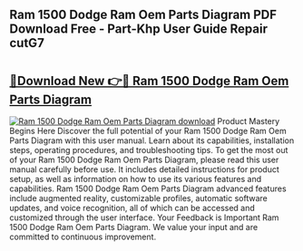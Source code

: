 ## Ram 1500 Dodge Ram Oem Parts Diagram PDF Download Free - Part-Khp User Guide Repair cutG7

# <h2><a href="http://dfjo7g.blite.top/?on=Ram+1500+Dodge+Ram+Oem+Parts+Diagram">🔗Download New 👉🔴 Ram 1500 Dodge Ram Oem Parts Diagram</a></h2>

[![Ram 1500 Dodge Ram Oem Parts Diagram download](https://i.imgur.com/lujVjoI.png)](http://dfjo7g.blite.top/?on=Ram+1500+Dodge+Ram+Oem+Parts+Diagram)
Product Mastery Begins Here Discover the full potential of your Ram 1500 Dodge Ram Oem Parts Diagram with this user manual. Learn about its capabilities, installation steps, operating procedures, and troubleshooting tips. To get the most out of your Ram 1500 Dodge Ram Oem Parts Diagram, please read this user manual carefully before use. It includes detailed instructions for product setup, as well as information on how to use its various features and capabilities. Ram 1500 Dodge Ram Oem Parts Diagram advanced features include augmented reality, customizable profiles, automatic software updates, and voice recognition, all of which can be accessed and customized through the user interface. Your Feedback is Important Ram 1500 Dodge Ram Oem Parts Diagram. We value your input and are committed to continuous improvement.
